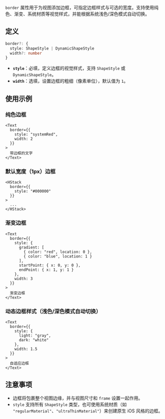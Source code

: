 `border` 属性用于为视图添加边框，可指定边框样式与可选的宽度。支持使用纯色、渐变、系统材质等视觉样式，并能根据系统浅色/深色模式自动切换。

## 定义

```ts
border?: {
  style: ShapeStyle | DynamicShapeStyle
  width?: number
}
```

* **`style`**：必填，定义边框的视觉样式，支持 `ShapeStyle` 或 `DynamicShapeStyle`。
* **`width`**：选填，设置边框的粗细（像素单位），默认值为 `1`。

## 使用示例

### 纯色边框

```tsx
<Text
  border={{
    style: "systemRed",
    width: 2
  }}
>
  带边框的文字
</Text>
```

### 默认宽度（1px）边框

```tsx
<HStack
  border={{
    style: "#000000"
  }}
>
  ...
</HStack>
```

### 渐变边框

```tsx
<Text
  border={{
    style: {
      gradient: [
        { color: "red", location: 0 },
        { color: "blue", location: 1 }
      ],
      startPoint: { x: 0, y: 0 },
      endPoint: { x: 1, y: 1 }
    },
    width: 3
  }}
>
  渐变边框
</Text>
```

### 动态边框样式（浅色/深色模式自动切换）

```tsx
<Text
  border={{
    style: {
      light: "gray",
      dark: "white"
    },
    width: 1.5
  }}
>
  自适应边框
</Text>
```

## 注意事项

* 边框将包裹整个视图边缘，并与视图尺寸和 `frame` 设置一起作用。
* `style` 支持所有 `ShapeStyle` 类型，也可使用系统材质（如 `"regularMaterial"`、`"ultraThinMaterial"`）来创建原生 iOS 风格的边框。
